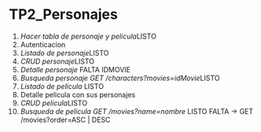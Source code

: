 # TP2_Personajes

1. *Hacer tabla de personaje y pelicula*LISTO
2. Autenticacion
3. *Listado de personaje*LISTO
4. *CRUD personaje*LISTO
5. *Detalle personaje* FALTA IDMOVIE
6. *Busqueda personaje GET /characters?movies=idMovie*LISTO
7. *Listado de pelicula* LISTO 
8. Detalle pelicula con sus personajes
9. *CRUD pelicula*LISTO
10. *Busqueda de pelicula GET /movies?name=nombre* LISTO FALTA ->  GET /movies?order=ASC | DESC